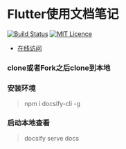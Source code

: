 # Flutter使用文档笔记

[![Build Status](https://travis-ci.org/nieyafei/flutter-note.svg?branch=master)](https://travis-ci.org/nieyafei/flutter-note)
[![MIT Licence](https://badges.frapsoft.com/os/mit/mit.svg?v=103)](https://opensource.org/licenses/mit-license.php)

- [在线访问](http://codehtml.cn/flutter-note/)

### clone或者Fork之后clone到本地

### 安装环境

> npm i docsify-cli -g

### 启动本地查看

> docsify serve docs

